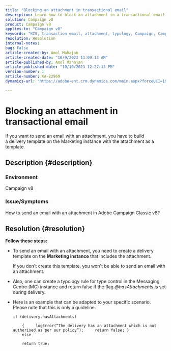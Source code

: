 ```yaml
---
title: "Blocking an attachment in transactional email"
description: Learn how to block an attachment in a transactional email in Adobe Campaign Classic v8. Build a delivery template on the Marketing instance.
solution: Campaign v8
product: Campaign v8
applies-to: "Campaign v8"
keywords: "KCS, transaction email, attachment, typology, Campaign, Campaign Classic v8"
resolution: Resolution
internal-notes: 
bug: False
article-created-by: Amol Mahajan
article-created-date: "10/9/2023 11:09:13 AM"
article-published-by: Amol Mahajan
article-published-date: "10/10/2023 12:27:13 PM"
version-number: 1
article-number: KA-22969
dynamics-url: "https://adobe-ent.crm.dynamics.com/main.aspx?forceUCI=1&pagetype=entityrecord&etn=knowledgearticle&id=e0cb2043-9466-ee11-9ae7-6045bd0061cb"

---
```

# Blocking an attachment in transactional email


If you want to send an email with an attachment, you have to build a delivery template on the Marketing instance with the attachment as a template.

## Description {#description}


### <b>Environment</b>

Campaign v8



### <b>Issue/Symptoms</b>

How to send an email with an attachment in Adobe Campaign Classic v8?


## Resolution {#resolution}

<b>Follow these steps:</b>
- To send an email with an attachment, you need to create a delivery template on the <b>Marketing instance</b> that includes the attachment.

     If you don't create this template, you won't be able to send an email with an attachment.


    
- Also, one can create a typology rule for type control in the Messaging Centre (MC) instance and return false if the flag *@hasAttachments* is set during delivery.
- Here is an example that can be adapted to your specific scenario. Please note that this is only a guideline.

    


    ```
    if (delivery.hasAttachments)
    
        {     logError(“The delivery has an attachment which is not authorised as per our policy”);     return false; }
        else
    
        return true;
    ```

